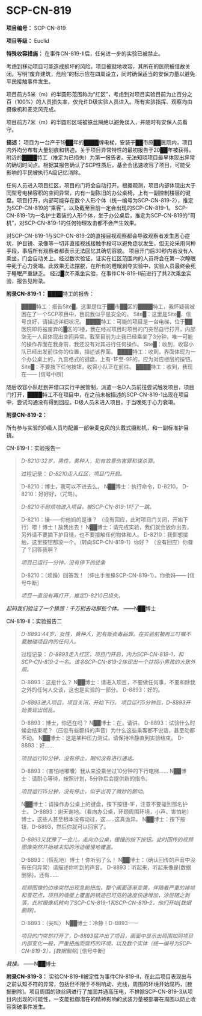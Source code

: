 # SCP-CN-819

**项目编号：** SCP-CN-819

**项目等级：** Euclid

**特殊收容措施：** 在事件CN-819-II后，任何进一步的实验已被禁止。

考虑到移动项目可能造成损坏的风险，项目被就地收容，其所在的医院被借故关闭。写明“废弃建筑，危险”的标示应在四周设立，同时确保适当的安保力量以避免平民接触事件发生。

项目前方5米（m）的半圆形范围称为“红区”，考虑到对项目实验目前为止百分之百（100%）的人员损失率，仅允许D级实验人员进入。所有实验指挥、观察均由摄像机和麦克风完成。

项目前方7米（m）的半圆形区域被铁丝隔绝以避免误入，并随时有安保人员看守。

**描述：** 项目为一台产于19██年的████牌电梯，安装于██市原██医院内，项目内外均分布有大量划痕和锈迹。关于项目异常特性的最初报告于20██年被获得，附近的████特工（推定为已损失）为第一报告者。无法知晓项目最早体现出异常的确切时间点。根据其报告确认了SCP性质后，基金会迅速收容了项目，可能受影响的平民被执行A级记忆消除。

任何人员进入项目红区，项目的门将会自动打开。根据观测，项目内部体现出大于同型号电梯容积的空间异常，内有一副陈旧的办公桌椅，上有一副控制楼层的键盘。项目打开，内部可能存在数个人形个体（统一编号为SCP-CN-819-2），推定为SCP-CN-819的“乘客”。以及截至目前一定会出现的SCP-CN-819-1。
SCP-CN-819-1为一名护士着装的人形个体，坐于办公桌后，推定为SCP-CN-819的“司机”，对SCP-CN-819-1的任何物理攻击都不会产生效果。

对SCP-CN-819-1与SCP-CN-819-2的直接目视观察都会导致观察者发生恶心症状，护目镜、录像等一切非直接视线接触手段可以避免症状发生，但无论采用何种手段，事后所有观察者都表示无法回忆其确切容貌。
项目开门后30秒内若没有人乘坐，门会自动关上。经过数次验证，证实在红区范围内的人员将会在第一次睡眠中死于心力衰竭。此效果无法摆脱，在所有的睡眠剥夺实验中，实验人员最终会死于睡眠严重缺乏。
经过█次不乘坐实验，在事件CN-819-II前进行了共2次乘坐实验，报告见附录。

**附录CN-819-1：** 
████特工的报告：


> ████特工：报告Site█，这里是位于██市██区的████特工，我怀疑我被困在了一个SCP项目中，目前我似乎是安全的。
Site█：这里是Site█，信号良好，请描述详细状况。
████特工：可能的项目是一台电梯，位于██医院即将被废弃的█区的1楼，我在经过项目时项目的门突然自行打开，内部空无一人且体现出空间异常。截至目前为止我已经乘坐了3分钟，唯一可能的操作界面在我身前，我还没有对其进行任何操作。
Site█：收到，收容小队已经出发前往你的位置，描述该界面。
████特工：收到，界面体现为一个办公桌上的，九宫格式的键盘，上有-1F至-9F的，应为对应楼层的按钮。
Site█：不要按下任何按钮，收容小队正在前往。
████特工：收到，我现在——
[信号中断]
> 

随后收容小队赶到并借口实行平民管制，派遣一名D人员前往尝试触发项目，项目门打开，████特工不在项目中，在之前未被描述的SCP-CN-819-1出现在项目中，尝试沟通没有得到回应。D级人员未进入项目，于当晚死于心力衰竭。

**附录CN-819-2：** 

所有参与实验的D级人员均配置一部带麦克风的头戴式摄影机，和一副标准护目镜。

CN-819-I：实验报告一


> *D-8210:32岁，男性，黄种人，犯有故意伤害罪和谋杀罪。* 
> 
> 过程记录：
*D-8210走入红区，项目门开启。* 
> 
> D-8210：博士，我可以不进去么。
N██博士：执行命令，D-8210。
D-8210：好好好，（咒骂）。
> 
> *D-8210不耐烦地进入项目，被SCP-CN-819-1吓了一跳。* 
> 
> D-8210：操——你他妈的是谁？ （没有回应，此时项目门关闭，开始下行）喂！博士！放我出去！
N██博士：请完成实验，我们就会放你出去，另外请不要摘下护目镜，也不要接触任何物体和人。
D-8210：我倒想接触，这里按钮都没一个。（转向SCP-CN-819-1）你好？ （没有回应）你聋了？回答我啊？
> 
> *项目已运行一分钟，没有停下的迹象* 
> 
> D-8210：（烦躁）回答我！（伸出手推搡SCP-CN-819-1）。你他妈——
[信号中断]
> 
> *项目一直没有再打开，推定D-8210已损失。* 
> 

*起码我们验证了一个猜想：千万别去动那些个体。* ——N██博士

CN-819-II：实验报告二


> *D-8893:44岁，女性，黄种人，犯有贩卖毒品罪。在实验前被再三叮嘱不要触碰项目内的任何人。* 
> 
> 过程记录：
*D-8893走入红区，项目门开启，内为SCP-CN-819-1，和SCP-CN-819-2一名。该名SCP-CN-819-2体现出一个拄拐小男孩的大致外观。* 
> 
> D-8893：这是什么？
N██博士：请进入项目，不要做任何事，不要和除我之外的任何人交谈，这也是实验的一部分。
D-8893：好的。
> 
> *D-8893进入项目，项目关闭，开始下行。* 
*项目运行5分钟后，D-8893开始表现出慌乱。* 
> 
> D-8893：博士，你还在吗？
N██博士：在，请讲。
D-8893：试验什么时候会结束呢？（压低有些颤抖的声音）为什么这些乘客都不说话，甚至动都不动。
N██博士：这是某种压力测试，请保持冷静直到实验结束。
D-8893：好……
> 
> *项目运行10分钟，没有停止，期间没有进行通话。* 
> 
> D-8893：（害怕地嘟囔）我从来没乘坐过10分钟的下行电梯……
N██博士：请耐心等待，按照计划，5分钟后会提供新的指令。
> 
> *项目运行15分钟，没有停止，似乎出现了微妙的颤动。* 
> 
> N██博士：请操作办公桌上的键盘，按下按钮-1F，注意不要碰到那名护士。
D-8893：谢天谢地。（看向办公桌，环顾周围环境，小声、害怕地）博士，这些人甚至根本没有动过，这……这真诡异。
N██博士：按下按钮，D-8893，然后你就可以回家了。
> 
> *D-8893又犹豫了一会儿，走向办公桌，缓慢的按下按钮。此时回传的视频图像突然开始被未知的污迹缓慢地覆盖。* 
> 
> D-8893：（慌乱地）博士！你听到了么！
N██博士：（确认回传的声音中没有任何异常）请描述你听到的声音。
D-8893：听起来，听起来像是[数据删除]，还有……
> 
> *视频图像的边缘突然出现急剧扭曲，整个画面逐渐变黄，伴随着严重的掉帧和雪花点，项目的墙壁上覆盖的锈迹已可见的速度快速增加，涂层随之剥落，此时摄像机转向了SCP-CN-819-1和SCP-CN-819-2，他们开始[数据删除]。* 
> 
> D-8893：（尖叫）
N██博士：冷静！D-8893——
> 
> *项目的门突然打开了，D-8893猛冲出了项目，画面中显示出周围如同项目内部变化一般，严重扭曲而腐朽的环境，以及数个实体（统一编号为SCP-CN-819-3），[数据删除]* 
[信号中断]
> 


*我操。* ——N██博士

**附录CN-819-3：** 
实验CN-819-II被定性为事件CN-819-II，在此后项目表现出与之前认知不符的异常，包括但不限于不明响动、光线，周围的环境开始腐朽，[数据删除]。项目周围的铁丝网进行了加固并通高压电，不排除SCP-CN-819-3从项目内出现的可能性，一支能抵御潜在的精神影响的武装力量被部署在周围以防止收容突破事件发生。


